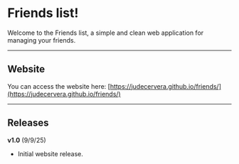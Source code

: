 # Friends list!

Welcome to the Friends list, a simple and clean web application for managing your friends.

---

## **Website**

You can access the website here: [https://judecervera.github.io/friends/](https://judecervera.github.io/friends/)

---

## **Releases**

**v1.0** (9/9/25)
* Initial website release.
